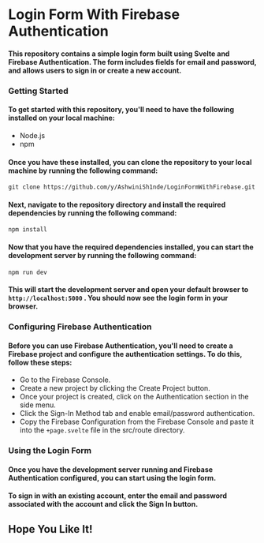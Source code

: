 # Login Form With Firebase Authentication
#### This repository contains a simple login form built using Svelte and Firebase Authentication. The form includes fields for email and password, and allows users to sign in or create a new account.
### Getting Started
#### To get started with this repository, you'll need to have the following installed on your local machine:

- Node.js
- npm
#### Once you have these installed, you can clone the repository to your local machine by running the following command:
```git clone https://github.com/y/AshwiniSh1nde/LoginFormWithFirebase.git```
#### Next, navigate to the repository directory and install the required dependencies by running the following command:
```npm install```
#### Now that you have the required dependencies installed, you can start the development server by running the following command:
```npm run dev```
#### This will start the development server and open your default browser to `http://localhost:5000` . You should now see the login form in your browser.
### Configuring Firebase Authentication
#### Before you can use Firebase Authentication, you'll need to create a Firebase project and configure the authentication settings. To do this, follow these steps:

- Go to the Firebase Console.
- Create a new project by clicking the Create Project button.
- Once your project is created, click on the Authentication section in the side menu.
- Click the Sign-In Method tab and enable email/password authentication.
- Copy the Firebase Configuration from the Firebase Console and  paste it into the `+page.svelte` file in the src/route directory.
### Using the Login Form
#### Once you have the development server running and Firebase Authentication configured, you can start using the login form.

#### To sign in with an existing account, enter the email and password associated with the account and click the Sign In button.
## Hope You Like It!

